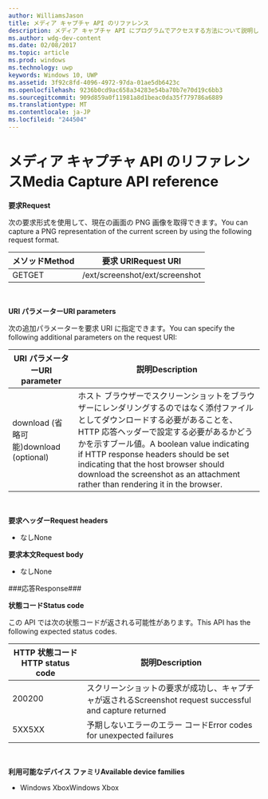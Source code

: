 ```yaml
---
author: WilliamsJason
title: メディア キャプチャ API のリファレンス
description: メディア キャプチャ API にプログラムでアクセスする方法について説明します。
ms.author: wdg-dev-content
ms.date: 02/08/2017
ms.topic: article
ms.prod: windows
ms.technology: uwp
keywords: Windows 10, UWP
ms.assetid: 3f92c8fd-4096-4972-97da-01ae5db6423c
ms.openlocfilehash: 9236b0cd9ac658a34283e54ba70b7e70d19c6bb3
ms.sourcegitcommit: 909d859a0f11981a8d1beac0da35f779786a6889
ms.translationtype: MT
ms.contentlocale: ja-JP
ms.locfileid: "244504"
---
```

# <a name="media-capture-api-reference"></a><span data-ttu-id="4df4e-104">メディア キャプチャ API のリファレンス</span><span class="sxs-lookup"><span data-stu-id="4df4e-104">Media Capture API reference</span></span> #

**<span data-ttu-id="4df4e-105">要求</span><span class="sxs-lookup"><span data-stu-id="4df4e-105">Request</span></span>**

<span data-ttu-id="4df4e-106">次の要求形式を使用して、現在の画面の PNG 画像を取得できます。</span><span class="sxs-lookup"><span data-stu-id="4df4e-106">You can capture a PNG representation of the current screen by using the following request format.</span></span>

| <span data-ttu-id="4df4e-107">メソッド</span><span class="sxs-lookup"><span data-stu-id="4df4e-107">Method</span></span>        | <span data-ttu-id="4df4e-108">要求 URI</span><span class="sxs-lookup"><span data-stu-id="4df4e-108">Request URI</span></span>     | 
| ------------- |-----------------|
| <span data-ttu-id="4df4e-109">GET</span><span class="sxs-lookup"><span data-stu-id="4df4e-109">GET</span></span>           | <span data-ttu-id="4df4e-110">/ext/screenshot</span><span class="sxs-lookup"><span data-stu-id="4df4e-110">/ext/screenshot</span></span> |
<br>

**<span data-ttu-id="4df4e-111">URI パラメーター</span><span class="sxs-lookup"><span data-stu-id="4df4e-111">URI parameters</span></span>**

<span data-ttu-id="4df4e-112">次の追加パラメーターを要求 URI に指定できます。</span><span class="sxs-lookup"><span data-stu-id="4df4e-112">You can specify the following additional parameters on the request URI:</span></span>


| <span data-ttu-id="4df4e-113">URI パラメーター</span><span class="sxs-lookup"><span data-stu-id="4df4e-113">URI parameter</span></span>      | <span data-ttu-id="4df4e-114">説明</span><span class="sxs-lookup"><span data-stu-id="4df4e-114">Description</span></span>     | 
| ------------------ |-----------------|
| <span data-ttu-id="4df4e-115">download (省略可能)</span><span class="sxs-lookup"><span data-stu-id="4df4e-115">download (optional)</span></span>| <span data-ttu-id="4df4e-116">ホスト ブラウザーでスクリーンショットをブラウザーにレンダリングするのではなく添付ファイルとしてダウンロードする必要があることを、HTTP 応答ヘッダーで設定する必要があるかどうかを示すブール値。</span><span class="sxs-lookup"><span data-stu-id="4df4e-116">A boolean value indicating if HTTP response headers should be set indicating that the host browser should download the screenshot as an attachment rather than rendering it in the browser.</span></span>  |
<br>

**<span data-ttu-id="4df4e-117">要求ヘッダー</span><span class="sxs-lookup"><span data-stu-id="4df4e-117">Request headers</span></span>**

* <span data-ttu-id="4df4e-118">なし</span><span class="sxs-lookup"><span data-stu-id="4df4e-118">None</span></span>

**<span data-ttu-id="4df4e-119">要求本文</span><span class="sxs-lookup"><span data-stu-id="4df4e-119">Request body</span></span>**

* <span data-ttu-id="4df4e-120">なし</span><span class="sxs-lookup"><span data-stu-id="4df4e-120">None</span></span>

###<a name="response"></a><span data-ttu-id="4df4e-121">応答</span><span class="sxs-lookup"><span data-stu-id="4df4e-121">Response</span></span>###

**<span data-ttu-id="4df4e-122">状態コード</span><span class="sxs-lookup"><span data-stu-id="4df4e-122">Status code</span></span>**

<span data-ttu-id="4df4e-123">この API では次の状態コードが返される可能性があります。</span><span class="sxs-lookup"><span data-stu-id="4df4e-123">This API has the following expected status codes.</span></span>

| <span data-ttu-id="4df4e-124">HTTP 状態コード</span><span class="sxs-lookup"><span data-stu-id="4df4e-124">HTTP status code</span></span>   | <span data-ttu-id="4df4e-125">説明</span><span class="sxs-lookup"><span data-stu-id="4df4e-125">Description</span></span>     | 
| ------------------ |-----------------|
| <span data-ttu-id="4df4e-126">200</span><span class="sxs-lookup"><span data-stu-id="4df4e-126">200</span></span>                | <span data-ttu-id="4df4e-127">スクリーンショットの要求が成功し、キャプチャが返される</span><span class="sxs-lookup"><span data-stu-id="4df4e-127">Screenshot request successful and capture returned</span></span> |
| <span data-ttu-id="4df4e-128">5XX</span><span class="sxs-lookup"><span data-stu-id="4df4e-128">5XX</span></span>                | <span data-ttu-id="4df4e-129">予期しないエラーのエラー コード</span><span class="sxs-lookup"><span data-stu-id="4df4e-129">Error codes for unexpected failures</span></span> |
<br>

**<span data-ttu-id="4df4e-130">利用可能なデバイス ファミリ</span><span class="sxs-lookup"><span data-stu-id="4df4e-130">Available device families</span></span>**

* <span data-ttu-id="4df4e-131">Windows Xbox</span><span class="sxs-lookup"><span data-stu-id="4df4e-131">Windows Xbox</span></span>

